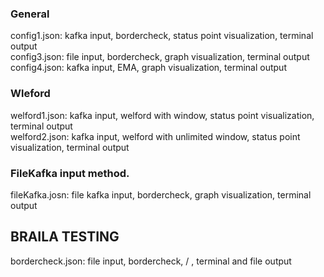 ### General
config1.json: kafka input, bordercheck, status point visualization, terminal output <br>
config3.json: file input, bordercheck, graph visualization, terminal output <br>
config4.json: kafka input, EMA, graph visualization, terminal output

### Wleford
welford1.json: kafka input, welford with window, status point visualization, terminal output <br>
welford2.json: kafka input, welford with unlimited window, status point visualization, terminal output 

### FileKafka input method.
fileKafka.josn: file kafka input, bordercheck, graph visualization, terminal output

## BRAILA TESTING
bordercheck.json: file input, bordercheck, / , terminal and file output
